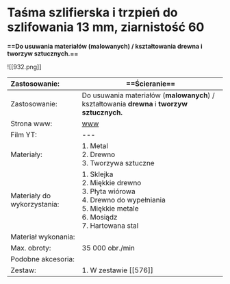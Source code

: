 # Taśma szlifierska i trzpień do szlifowania 13 mm, ziarnistość 60 

**==Do usuwania materiałów (malowanych) / kształtowania drewna i tworzyw sztucznych.==**

![[932.png]]




| Zastosowanie:               | ==Ścieranie==                                                                                                                            |
| :-------------------------- | ---------------------------------------------------------------------------------------------------------------------------------------- |
| Zastosowanie:               | Do usuwania materiałów (**malowanych**) / kształtowania **drewna** i **tworzyw sztucznych.**                                             |
| Strona www:                 | [www](https://www.dremel.com/pl/pl/p/tasma-szlifierska-i-trzpien-do-szlifowania-13-mm-ziarnistosc-60-2615040732)                         |
| Film YT:                    | ---                                                                                                                                      |
| Materiały:                  | 1. Metal<br>2. Drewno<br>3. Tworzywa sztuczne                                                                                            |
| Materiały do wykorzystania: | 1. Sklejka <br>2. Miękkie drewno<br>3. Płyta wiórowa<br>4. Drewno do wypełniania<br>5. Miękkie metale<br>6. Mosiądz<br>7. Hartowana stal |
| Materiał wykonania:         |                                                                                                                                          |
| Max. obroty:                | 35 000 obr./min                                                                                                                          |
| Podobne akcesoria:          |                                                                                                                                          |
| Zestaw:                     | 1. W zestawie [[576]]                                                                                                                    |
